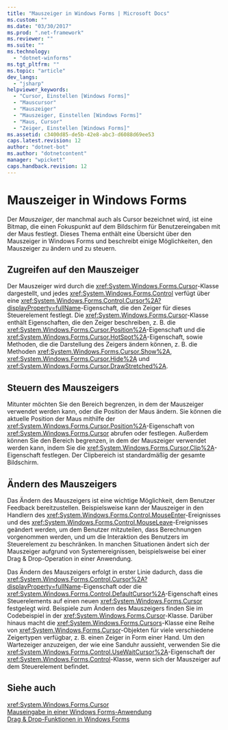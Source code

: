 ```yaml
---
title: "Mauszeiger in Windows Forms | Microsoft Docs"
ms.custom: ""
ms.date: "03/30/2017"
ms.prod: ".net-framework"
ms.reviewer: ""
ms.suite: ""
ms.technology: 
  - "dotnet-winforms"
ms.tgt_pltfrm: ""
ms.topic: "article"
dev_langs: 
  - "jsharp"
helpviewer_keywords: 
  - "Cursor, Einstellen [Windows Forms]"
  - "Mauscursor"
  - "Mauszeiger"
  - "Mauszeiger, Einstellen [Windows Forms]"
  - "Maus, Cursor"
  - "Zeiger, Einstellen [Windows Forms]"
ms.assetid: c3400d85-de5b-42e8-abc3-d6088d69ee53
caps.latest.revision: 12
author: "dotnet-bot"
ms.author: "dotnetcontent"
manager: "wpickett"
caps.handback.revision: 12
---
```

# Mauszeiger in Windows Forms
Der *Mauszeiger*, der manchmal auch als Cursor bezeichnet wird, ist eine Bitmap, die einen Fokuspunkt auf dem Bildschirm für Benutzereingaben mit der Maus festlegt.  Dieses Thema enthält eine Übersicht über den Mauszeiger in Windows Forms und beschreibt einige Möglichkeiten, den Mauszeiger zu ändern und zu steuern.  
  
## Zugreifen auf den Mauszeiger  
 Der Mauszeiger wird durch die <xref:System.Windows.Forms.Cursor>\-Klasse dargestellt, und jedes <xref:System.Windows.Forms.Control> verfügt über eine <xref:System.Windows.Forms.Control.Cursor%2A?displayProperty=fullName>\-Eigenschaft, die den Zeiger für dieses Steuerelement festlegt.  Die <xref:System.Windows.Forms.Cursor>\-Klasse enthält Eigenschaften, die den Zeiger beschreiben, z. B. die <xref:System.Windows.Forms.Cursor.Position%2A>\-Eigenschaft und die <xref:System.Windows.Forms.Cursor.HotSpot%2A>\-Eigenschaft, sowie Methoden, die die Darstellung des Zeigers ändern können, z. B. die Methoden <xref:System.Windows.Forms.Cursor.Show%2A>, <xref:System.Windows.Forms.Cursor.Hide%2A> und <xref:System.Windows.Forms.Cursor.DrawStretched%2A>.  
  
## Steuern des Mauszeigers  
 Mitunter möchten Sie den Bereich begrenzen, in dem der Mauszeiger verwendet werden kann, oder die Position der Maus ändern.  Sie können die aktuelle Position der Maus mithilfe der <xref:System.Windows.Forms.Cursor.Position%2A>\-Eigenschaft von <xref:System.Windows.Forms.Cursor> abrufen oder festlegen.  Außerdem können Sie den Bereich begrenzen, in dem der Mauszeiger verwendet werden kann, indem Sie die <xref:System.Windows.Forms.Cursor.Clip%2A>\-Eigenschaft festlegen.  Der Clipbereich ist standardmäßig der gesamte Bildschirm.  
  
## Ändern des Mauszeigers  
 Das Ändern des Mauszeigers ist eine wichtige Möglichkeit, dem Benutzer Feedback bereitzustellen.  Beispielsweise kann der Mauszeiger in den Handlern des <xref:System.Windows.Forms.Control.MouseEnter>\-Ereignisses und des <xref:System.Windows.Forms.Control.MouseLeave>\-Ereignisses geändert werden, um dem Benutzer mitzuteilen, dass Berechnungen vorgenommen werden, und um die Interaktion des Benutzers im Steuerelement zu beschränken.  In manchen Situationen ändert sich der Mauszeiger aufgrund von Systemereignissen, beispielsweise bei einer Drag & Drop\-Operation in einer Anwendung.  
  
 Das Ändern des Mauszeigers erfolgt in erster Linie dadurch, dass die <xref:System.Windows.Forms.Control.Cursor%2A?displayProperty=fullName>\-Eigenschaft oder die <xref:System.Windows.Forms.Control.DefaultCursor%2A>\-Eigenschaft eines Steuerelements auf einen neuen <xref:System.Windows.Forms.Cursor> festgelegt wird.  Beispiele zum Ändern des Mauszeigers finden Sie im Codebeispiel in der <xref:System.Windows.Forms.Cursor>\-Klasse.  Darüber hinaus macht die <xref:System.Windows.Forms.Cursors>\-Klasse eine Reihe von <xref:System.Windows.Forms.Cursor>\-Objekten für viele verschiedene Zeigertypen verfügbar, z. B. einen Zeiger in Form einer Hand.  Um den Wartezeiger anzuzeigen, der wie eine Sanduhr aussieht, verwenden Sie die <xref:System.Windows.Forms.Control.UseWaitCursor%2A>\-Eigenschaft der <xref:System.Windows.Forms.Control>\-Klasse, wenn sich der Mauszeiger auf dem Steuerelement befindet.  
  
## Siehe auch  
 <xref:System.Windows.Forms.Cursor>   
 [Mauseingabe in einer Windows Forms\-Anwendung](../../../docs/framework/winforms/mouse-input-in-a-windows-forms-application.md)   
 [Drag & Drop\-Funktionen in Windows Forms](../../../docs/framework/winforms/drag-and-drop-functionality-in-windows-forms.md)